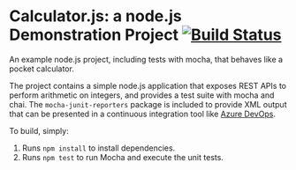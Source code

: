 Calculator.js: a node.js Demonstration Project
[![Build Status](https://dev.azure.com/sypengk/test0615-b/_apis/build/status/humoncy.calculator?branchName=master)](https://dev.azure.com/sypengk/test0615-b/_build/latest?definitionId=5&branchName=master)
==============================================
An example node.js project, including tests with mocha, that behaves like
a pocket calculator.

The project contains a simple node.js application that exposes REST APIs
to perform arithmetic on integers, and provides a test suite with mocha
and chai.  The `mocha-junit-reporters` package is included to provide XML
output that can be presented in a continuous integration tool like
[Azure DevOps](https://azure.com/devops).

To build, simply:

1. Runs `npm install` to install dependencies.
2. Runs `npm test` to run Mocha and execute the unit tests.

